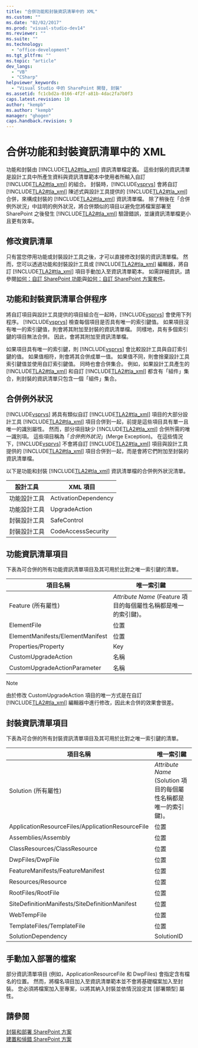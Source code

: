 ```yaml
---
title: "合併功能和封裝資訊清單中的 XML"
ms.custom: ""
ms.date: "02/02/2017"
ms.prod: "visual-studio-dev14"
ms.reviewer: ""
ms.suite: ""
ms.technology: 
  - "office-development"
ms.tgt_pltfrm: ""
ms.topic: "article"
dev_langs: 
  - "VB"
  - "CSharp"
helpviewer_keywords: 
  - "Visual Studio 中的 SharePoint 開發, 封裝"
ms.assetid: fc1cbd2a-0166-4f2f-a81b-4dac2fa7b0f3
caps.latest.revision: 10
author: "kempb"
ms.author: "kempb"
manager: "ghogen"
caps.handback.revision: 9
---
```

# 合併功能和封裝資訊清單中的 XML
  功能和封裝由 [!INCLUDE[TLA2#tla_xml](../sharepoint/includes/tla2sharptla-xml-md.md)] 資訊清單檔定義。  這些封裝的資訊清單是設計工具中所產生資料與資訊清單範本中使用者所輸入自訂 [!INCLUDE[TLA2#tla_xml](../sharepoint/includes/tla2sharptla-xml-md.md)] 的組合。  封裝時，[!INCLUDE[vsprvs](../sharepoint/includes/vsprvs-md.md)] 會將自訂 [!INCLUDE[TLA2#tla_xml](../sharepoint/includes/tla2sharptla-xml-md.md)] 陳述式與設計工具提供的 [!INCLUDE[TLA2#tla_xml](../sharepoint/includes/tla2sharptla-xml-md.md)] 合併，來構成封裝的 [!INCLUDE[TLA2#tla_xml](../sharepoint/includes/tla2sharptla-xml-md.md)] 資訊清單檔。  除了稍後在「合併例外狀況」中註明的例外狀況，將合併類似的項目以避免您將檔案部署至 SharePoint 之後發生 [!INCLUDE[TLA2#tla_xml](../sharepoint/includes/tla2sharptla-xml-md.md)] 驗證錯誤，並讓資訊清單檔更小且更有效率。  
  
## 修改資訊清單  
 只有當您停用功能或封裝設計工具之後，才可以直接修改封裝的資訊清單檔。  然而，您可以透過功能和封裝設計工具或 [!INCLUDE[TLA2#tla_xml](../sharepoint/includes/tla2sharptla-xml-md.md)] 編輯器，將自訂 [!INCLUDE[TLA2#tla_xml](../sharepoint/includes/tla2sharptla-xml-md.md)] 項目手動加入至資訊清單範本。  如需詳細資訊，請參閱[如何：自訂 SharePoint 功能](../sharepoint/how-to-customize-a-sharepoint-feature.md)與[如何：自訂 SharePoint 方案套件](../sharepoint/how-to-customize-a-sharepoint-solution-package.md)。  
  
## 功能和封裝資訊清單合併程序  
 將自訂項目與設計工具提供的項目組合在一起時，[!INCLUDE[vsprvs](../sharepoint/includes/vsprvs-md.md)] 會使用下列程序。  [!INCLUDE[vsprvs](../sharepoint/includes/vsprvs-md.md)] 檢查每個項目是否具有唯一的索引鍵值。  如果項目沒有唯一的索引鍵值，則會將其附加至封裝的資訊清單檔。  同樣地，具有多個索引鍵的項目無法合併。  因此，會將其附加至資訊清單檔。  
  
 如果項目具有唯一的索引鍵，則 [!INCLUDE[vsprvs](../sharepoint/includes/vsprvs-md.md)] 會比較設計工具與自訂索引鍵的值。  如果值相符，則會將其合併成單一值。  如果值不同，則會捨棄設計工具索引鍵值並使用自訂索引鍵值。  同時也會合併集合。  例如，如果設計工具產生的 [!INCLUDE[TLA2#tla_xml](../sharepoint/includes/tla2sharptla-xml-md.md)] 和自訂 [!INCLUDE[TLA2#tla_xml](../sharepoint/includes/tla2sharptla-xml-md.md)] 都含有「組件」集合，則封裝的資訊清單只包含一個「組件」集合。  
  
## 合併例外狀況  
 [!INCLUDE[vsprvs](../sharepoint/includes/vsprvs-md.md)] 將具有類似自訂 [!INCLUDE[TLA2#tla_xml](../sharepoint/includes/tla2sharptla-xml-md.md)] 項目的大部分設計工具 [!INCLUDE[TLA2#tla_xml](../sharepoint/includes/tla2sharptla-xml-md.md)] 項目合併到一起，前提是這些項目具有單一且唯一的識別屬性。  然而，部分項目缺少 [!INCLUDE[TLA2#tla_xml](../sharepoint/includes/tla2sharptla-xml-md.md)] 合併所需的唯一識別項。  這些項目稱為「*合併例外狀況*」\(Merge Exception\)。  在這些情況下，[!INCLUDE[vsprvs](../sharepoint/includes/vsprvs-md.md)] 不會將自訂 [!INCLUDE[TLA2#tla_xml](../sharepoint/includes/tla2sharptla-xml-md.md)] 項目與設計工具提供的 [!INCLUDE[TLA2#tla_xml](../sharepoint/includes/tla2sharptla-xml-md.md)] 項目合併到一起，而是會將它們附加至封裝的資訊清單檔。  
  
 以下是功能和封裝 [!INCLUDE[TLA2#tla_xml](../sharepoint/includes/tla2sharptla-xml-md.md)] 資訊清單檔的合併例外狀況清單。  
  
|設計工具|XML 項目|  
|----------|------------|  
|功能設計工具|ActivationDependency|  
|功能設計工具|UpgradeAction|  
|封裝設計工具|SafeControl|  
|封裝設計工具|CodeAccessSecurity|  
  
## 功能資訊清單項目  
 下表為可合併的所有功能資訊清單項目及其可用於比對之唯一索引鍵的清單。  
  
|項目名稱|唯一索引鍵|  
|----------|-----------|  
|Feature \(所有屬性\)|*Attribute Name* \(Feature 項目的每個屬性名稱都是唯一的索引鍵\)。|  
|ElementFile|位置|  
|ElementManifests\/ElementManifest|位置|  
|Properties\/Property|Key|  
|CustomUpgradeAction|名稱|  
|CustomUpgradeActionParameter|名稱|  
  
> [!NOTE]  
>  由於修改 CustomUpgradeAction 項目的唯一方式是在自訂 [!INCLUDE[TLA2#tla_xml](../sharepoint/includes/tla2sharptla-xml-md.md)] 編輯器中進行修改，因此未合併的效果會很差。  
  
## 封裝資訊清單項目  
 下表為可合併的所有封裝資訊清單項目及其可用於比對之唯一索引鍵的清單。  
  
|項目名稱|唯一索引鍵|  
|----------|-----------|  
|Solution \(所有屬性\)|*Attribute Name* \(Solution 項目的每個屬性名稱都是唯一的索引鍵\)。|  
|ApplicationResourceFiles\/ApplicationResourceFile|位置|  
|Assemblies\/Assembly|位置|  
|ClassResources\/ClassResource|位置|  
|DwpFiles\/DwpFile|位置|  
|FeatureManifests\/FeatureManifest|位置|  
|Resources\/Resource|位置|  
|RootFiles\/RootFile|位置|  
|SiteDefinitionManifests\/SiteDefinitionManifest|位置|  
|WebTempFile|位置|  
|TemplateFiles\/TemplateFile|位置|  
|SolutionDependency|SolutionID|  
  
## 手動加入部署的檔案  
 部分資訊清單項目 \(例如，ApplicationResourceFile 和 DwpFiles\) 會指定含有檔名的位置。  然而，將檔名項目加入至資訊清單範本並不會將基礎檔案加入至封裝。  您必須將檔案加入至專案，以將其納入封裝並依情況設定其 \[部署類型\] 屬性。  
  
## 請參閱  
 [封裝和部署 SharePoint 方案](../sharepoint/packaging-and-deploying-sharepoint-solutions.md)   
 [建置和偵錯 SharePoint 方案](../sharepoint/building-and-debugging-sharepoint-solutions.md)  
  
  